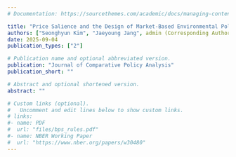```yaml
---
# Documentation: https://sourcethemes.com/academic/docs/managing-content/

title: "Price Salience and the Design of Market-Based Environmental Policies: A Comparison between Food Waste Pricing Policies in South Korea"
authors: ["Seonghyun Kim", "Jaeyoung Jang", admin (Corresponding Author)]
date: 2025-09-04
publication_types: ["2"]

# Publication name and optional abbreviated version.
publication: "Journal of Comparative Policy Analysis"
publication_short: ""

# Abstract and optional shortened version.
abstract: ""

# Custom links (optional).
#   Uncomment and edit lines below to show custom links.
# links:
#- name: PDF
#  url: "files/bps_rules.pdf"
#- name: NBER Working Paper
#  url: "https://www.nber.org/papers/w30480"
---
```

